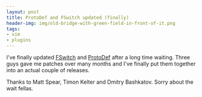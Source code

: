 ```yaml
---
layout: post
title: ProtoDef and FSwitch updated (finally)
header-img: img/old-bridge-with-green-field-in-front-of-it.png
tags:
- vim
- plugins
---
```

I've finally updated [FSwitch](http://www.vim.org/scripts/script.php?script_id=2590) and [ProtoDef](http://www.vim.org/scripts/script.php?script_id=2624) after a long time waiting. Three guys gave me patches over many months and I've finally put them together into an actual couple of releases.

Thanks to Matt Spear, Timon Kelter and Dmitry Bashkatov.  Sorry about the wait fellas.
